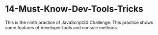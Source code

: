 # 14-Must-Know-Dev-Tools-Tricks
This is the ninth practice of JavaScript30 Challenge.  This practice shows some features of developer tools and console methods.

